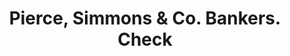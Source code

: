 ---
doi: 10.7916/D8CZ4K6B
date_other: '1870'
date_other_textual: 1870-1879
form: printed ephemera
genre:
- Checks (bank checks)
name:
- Pierce, Simmons & Co. Bankers
object_in_context_url: https://biggert.cul.columbia.edu/items/view/ave_biggert_00662
subject_hierarchical_geographic:
- Red Wing, Minnesota, United States
subject_name:
- Pierce, Simmons & Co. Bankers
title: Pierce, Simmons & Co. Bankers. Check
sort_title: Pierce, Simmons & Co. Bankers. Check
call_number: ave_biggert_00662
coordinates:
- 44.56666666666667,-92.53333333333333
pid: ave_biggert_00662
identifiers: ave_biggert_00662
thumbnail: false
permalink: /biggert/ave_biggert_00662/
layout: iiif-image-page
---